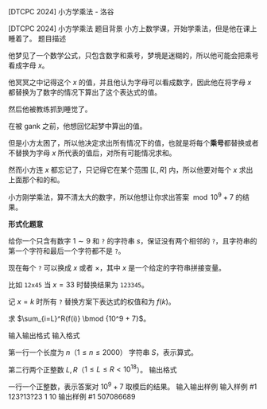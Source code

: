 



[DTCPC 2024] 小方学乘法 - 洛谷














[DTCPC 2024] 小方学乘法
题目背景
小方上数学课，开始学乘法，但是他在课上睡着了。
题目描述

他梦见了一个数学公式，只包含数字和乘号，梦境是迷糊的，所以他可能会把乘号看成字母 $x$。

他冥冥之中记得这个 $x$ 的值，并且他认为字母可以看成数字，因此他在将字母 $x$ 都替换为了数字的情况下算出了这个表达式的值。

然后他被教练抓到睡觉了。

在被 gank 之前，他想回忆起梦中算出的值。

但是小方太困了，所以他决定求出所有情况下的值，也就是将每个**乘号**都替换或者不替换为字母 $x$ 所代表的值后，对所有可能情况求和。

然而小方连 $x$ 都忘记了，只记得它在某个范围 $[L,R]$ 内，所以他要对每个 $x$ 求出上面那个和的和。

小方刚学乘法，算不清太大的数字，所以他想让你求出答案 $\bmod {10^9+7}$ 的结果。

**形式化题意**

给你一个只含有数字 $1 \sim 9$ 和 `?` 的字符串 $s$，保证没有两个相邻的 `?`，且字符串的第一个字符和最后一个字符都不是 `?`。

现在每个 `?` 可以换成 $x$ 或者 $\times$，其中 $x$ 是一个给定的字符串拼接变量。

比如 `12x45` 当 $x=33$ 时替换结果为 `123345`。

记 $x=k$ 时所有 `?` 替换方案下表达式的权值和为 $f(k)$。

求 $\sum_{i=L}^R{f(i)} \bmod {10^9 + 7}$。



输入输出格式
输入格式

第一行一个长度为 $n$（$1 \le n \le 2000$） 字符串 $S$，表示算式。

第二行两个正整数 $L,R$（$1 \le L \le R < 10^{18}$）。
输出格式

一行一个正整数，表示答案对 $10^9+7$ 取模后的结果。
输入输出样例
输入样例 #1
123?13?23
1 10
输出样例 #1
507086689






